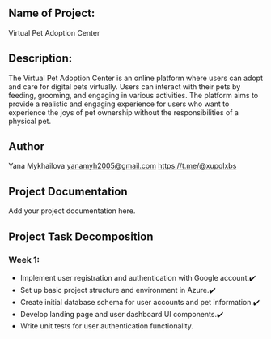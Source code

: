 
## Name of Project:
Virtual Pet Adoption Center

## Description:
The Virtual Pet Adoption Center is an online platform where users can adopt and care for digital pets virtually. Users can interact with their pets by feeding, grooming, and engaging in various activities. The platform aims to provide a realistic and engaging experience for users who want to experience the joys of pet ownership without the responsibilities of a physical pet.

## Author
Yana Mykhailova 
yanamyh2005@gmail.com
https://t.me/@xupqlxbs

## Project Documentation
Add your project documentation here.

## Project Task Decomposition

### Week 1:
- Implement user registration and authentication with Google account.✔️
- Set up basic project structure and environment in Azure.✔️
- Create initial database schema for user accounts and pet information.✔️
- Develop landing page and user dashboard UI components.✔️
- Write unit tests for user authentication functionality.
